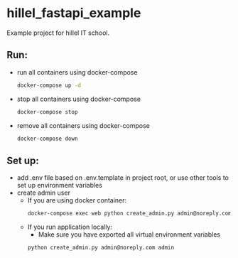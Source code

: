 # hillel_fastapi_example

Example project for hillel IT school.

## Run:

* run all containers using docker-compose
    ```bash
    docker-compose up -d 
    ``` 
* stop all containers using docker-compose
    ```bash
    docker-compose stop
    ```
* remove all containers using docker-compose
    ```bash
    docker-compose down
    ```
## Set up:
* add .env file based on .env.template in project root, or use other tools to set up environment variables
* create admin user
  * If you are using docker container:
    ```bash
    docker-compose exec web python create_admin.py admin@noreply.com admin
    ```
  * If you run application locally:
    * Make sure you have exported all virtual environment variables
    ```bash 
    python create_admin.py admin@noreply.com admin
    ```
  
